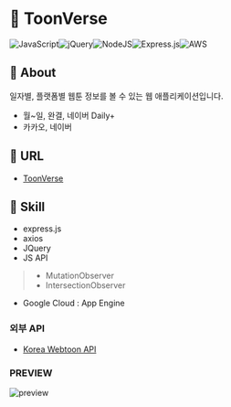 # 📣 ToonVerse

![JavaScript](https://img.shields.io/badge/javascript-%23323330.svg?style=for-the-badge&logo=javascript&logoColor=%23F7DF1E)![jQuery](https://img.shields.io/badge/jquery-%230769AD.svg?style=for-the-badge&logo=jquery&logoColor=white)![NodeJS](https://img.shields.io/badge/node.js-6DA55F?style=for-the-badge&logo=node.js&logoColor=white)![Express.js](https://img.shields.io/badge/express.js-%23404d59.svg?style=for-the-badge&logo=express&logoColor=%2361DAFB)![AWS](https://img.shields.io/badge/AWS-%23FF9900.svg?style=for-the-badge&logo=amazon-aws&logoColor=white)

## 👀 About
일자별, 플랫폼별 웹툰 정보를 볼 수 있는 웹 애플리케이션입니다.
- 월~일, 완결, 네이버 Daily+
- 카카오, 네이버

## 🔗 URL
- [ToonVerse](https://toonverse-384308.du.r.appspot.com/)

## 📌 Skill
- express.js
- axios
- JQuery
- JS API
> - MutationObserver
> - IntersectionObserver

- Google Cloud : App Engine

### 외부 API
- [Korea Webtoon API](https://github.com/HyeokjaeLee/korea-webtoon-api)


### PREVIEW
![preview](https://user-images.githubusercontent.com/93576045/229733483-d91d5a93-56cd-4274-9bbf-48ca2ff223ca.png)
